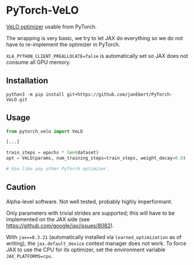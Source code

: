 # PyTorch-VeLO

[VeLO optimizer](https://arxiv.org/abs/2211.09760) usable from
PyTorch.

The wrapping is very basic, we try to let JAX do everything so we do
not have to re-implement the optimizer in PyTorch.

`XLA_PYTHON_CLIENT_PREALLOCATE=false` is automatically set so JAX does
not consume all GPU memory.

## Installation

```shell
python3 -m pip install git+https://github.com/janEbert/PyTorch-VeLO.git
```

## Usage

```python
from pytorch_velo import VeLO

[...]

train_steps = epochs * len(dataset)
opt = VeLO(params, num_training_steps=train_steps, weight_decay=0.0)

# Use like any other PyTorch optimizer.
```

## Caution

Alpha-level software. Not well tested, probably highly imperformant.

Only parameters with trivial strides are supported; this will have to
be implemented on the JAX side (see
https://github.com/google/jax/issues/8082).

With `jax==0.3.21` (automatically installed via `learned_optimization`
as of writing), the `jax.default_device` context manager does not
work. To force JAX to use the CPU for its optimizer, set the
environment variable `JAX_PLATFORMS=cpu`.
